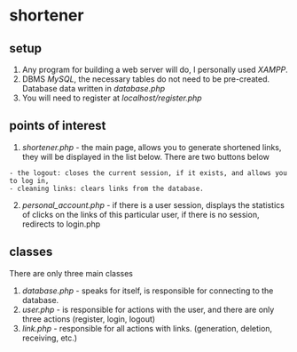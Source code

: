 # shortener

## setup

1. Any program for building a web server will do, I personally used *XAMPP*.
2. DBMS *MySQL*, the necessary tables do not need to be pre-created. 
Database data written in *database.php*
3. You will need to register at *localhost/register.php*

## points of interest

1. *shortener.php* - the main page, allows you to generate shortened links, they will be displayed in the list below. There are two buttons below 
```
- the logout: closes the current session, if it exists, and allows you to log in, 
- cleaning links: clears links from the database.
```

2. *personal_account.php* - if there is a user session, displays the statistics of clicks on the links of this particular user, if there is no session, redirects to login.php

## classes

There are only three main classes

1. *database.php* - speaks for itself, is responsible for connecting to the database.
2. *user.php* - is responsible for actions with the user, and there are only three actions (register, login, logout)
3. *link.php* - responsible for all actions with links. (generation, deletion, receiving, etc.)
